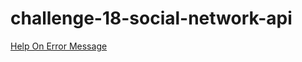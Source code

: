 # challenge-18-social-network-api

[Help On Error Message](https://stackoverflow.com/questions/36558909/route-get-requires-callback-functions-but-got-a-object-undefined)